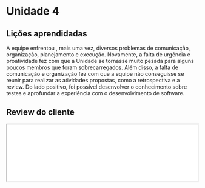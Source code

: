 # Unidade 4

## Lições aprendidadas

A equipe enfrentou , mais uma vez, diversos problemas de comunicação, organização, planejamento e execução. Novamente, a falta de urgência e proatividade fez com que a Unidade se tornasse muito pesada para alguns poucos membros que foram sobrecarregados. Além disso, a falta de comunicação e organização fez com que a equipe não conseguisse se reunir para realizar as atividades propostas, como a retrospectiva e a review. Do lado positivo, foi possível desenvolver o conhecimento sobre testes e aprofundar a experiência com o desenvolvimento de software.

## Review do cliente

<iframe src="./video.mp4" width="100%"> allowfullscreen></iframe>
